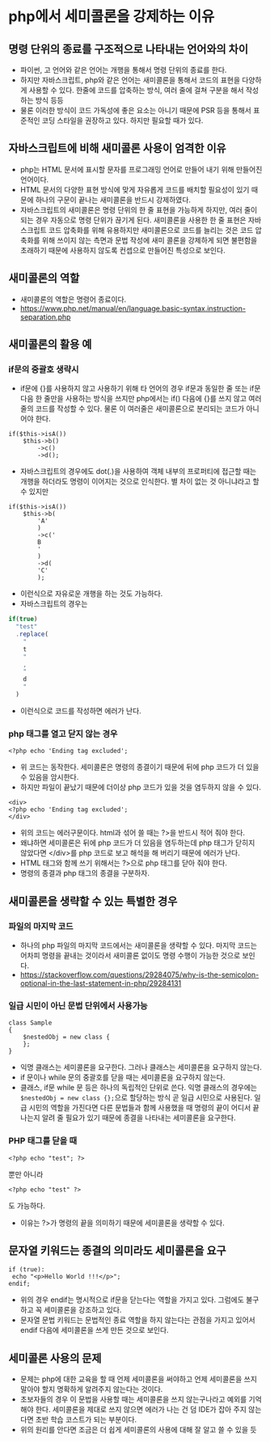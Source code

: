 # php에서 세미콜론을 강제하는 이유

## 명령 단위의 종료를 구조적으로 나타내는 언어와의 차이
- 파이썬, 고 언어와 같은 언어는 개행을 통해서 명령 단위의 종료를 한다.
- 하지만 자바스크립트, php와 같은 언어는 새미콜론을 통해서 코드의 표현을 다양하게 사용할 수 있다. 한줄에 코드를 압축하는 방식, 여러 줄에 걸쳐 구분을 해서 작성하는 방식 등등
- 물론 이러한 방식이 코드 가독성에 좋은 요소는 아니기 때문에 PSR 등을 통해서 표준적인 코딩 스타일을 권장하고 있다. 하지만 필요할 때가 있다.

## 자바스크립트에 비해 새미콜론 사용이 엄격한 이유
- php는 HTML 문서에 표시할 문자를 프로그래밍 언어로 만들어 내기 위해 만들어진 언어이다.
- HTML 문서의 다양한 표현 방식에 맞게 자유롭게 코드를 배치할 필요성이 있기 때문에 하나의 구문이 끝나는 새미콜론을 반드시 강제하였다.
- 자바스크립트의 새미콜론은 명령 단위의 한 줄 표현을 가능하게 하지만, 여러 줄이 되는 경우 자동으로 명령 단위가 끊기게 된다. 새미콜론을 사용한 한 줄 표현은 자바스크립트 코드 압축화를 위해 유용하지만 새미콜론으로 코드를 늘리는 것은 코드 압축화를 위해 쓰이지 않는 측면과 문법 작성에 새미 콜론을 강제하게 되면 불편함을 초래하기 때문에 사용하지 않도록 컨셉으로 만들어진 특성으로 보인다.

## 새미콜론의 역할
- 새미콜론의 역할은 명령어 종료이다.
- https://www.php.net/manual/en/language.basic-syntax.instruction-separation.php

## 새미콜론의 활용 예

### if문의 중괄호 생략시
- if문에 {}를 사용하지 않고 사용하기 위해 타 언어의 경우 if문과 동일한 줄 또는 if문 다음 한 줄만을 사용하는 방식을 쓰지만 php에서는 if() 다음에 {}를 쓰지 않고 여러줄의 코드를 작성할 수 있다. 물론 이 여러줄은 새미콜론으로 분리되는 코드가 아니어야 한다.
```
if($this->isA())
    $this->b()
        ->c()
        ->d();
```
- 자바스크립트의 경우에도 dot(.)을 사용하여 객체 내부의 프로퍼티에 접근할 때는 개행을 하더라도 명령이 이어지는 것으로 인식한다. 별 차이 없는 것 아니냐라고 할 수 있지만
```
if($this->isA())
    $this->b(
        'A'
        )
        ->c('
        B
        '
        )
        ->d(
        'C'
        );
```
- 이런식으로 자유로운 개행을 하는 것도 가능하다. 
- 자바스크립트의 경우는
```js
if(true)
  "test"
  .replace(
    "
    t
    "
    ,
    "
    d
    "
  )
```
- 이런식으로 코드를 작성하면 에러가 난다. 


### php 태그를 열고 닫지 않는 경우
```
<?php echo 'Ending tag excluded';
```
- 위 코드는 동작한다. 세미콜론은 명령의 종결이기 때문에 뒤에 php 코드가 더 있을 수 있음을 암시한다.
- 하지만 파일이 끝났기 때문에 더이상 php 코드가 있을 것을 염두하지 않을 수 있다.
```
<div>
<?php echo 'Ending tag excluded';
</div>
```
- 위의 코드는 에러구문이다. html과 섞어 쓸 때는 ?>을 반드시 적어 줘야 한다. 
- 왜냐하면 세미콜론은 뒤에 php 코드가 더 있음을 염두하는데 php 태그가 닫히지 않았다면 \<\/div\>를 php 코드로 보고 해석을 해 버리기 때문에 에러가 난다.
- HTML 태그와 함께 쓰기 위해서는 ?>으로 php 태그를 닫아 줘야 한다.
- 명령의 종결과 php 태그의 종결을 구분하자.

## 새미콜론을 생략할 수 있는 특별한 경우

### 파일의 마지막 코드
- 하나의 php 파일의 마지막 코드에서는 새미콜론을 생략할 수 있다. 마지막 코드는 어차피 명령을 끝내는 것이라서 새미콜론 없이도 명령 수행이 가능한 것으로 보인다.
- https://stackoverflow.com/questions/29284075/why-is-the-semicolon-optional-in-the-last-statement-in-php/29284131

### 일급 시민이 아닌 문법 단위에서 사용가능
```
class Sample
{
    $nestedObj = new class {
    };
}
```
- 익명 클래스는 세미콜론을 요구한다. 그러나 클래스는 세미콜론을 요구하지 않는다.
- if 문이나 while 문의 중괄호를 닫을 때는 세미콜론을 요구하지 않는다.
- 클래스, if문 while 문 등은 하나의 독립적인 단위로 쓴다. 익명 클래스의 경우에는  `$nestedObj = new class {};`으로 할당하는 방식 곧 일급 시민으로 사용된다. 일급 시민의 역할을 가진다면 다른 문법들과 함께 사용했을 때 명령의 끝이 어디서 끝나는지 알려 줄 필요가 있기 때문에 종결을 나타내는 세미콜론을 요구한다.

### PHP 태그를 닫을 때
```
<?php echo "test"; ?>
```
뿐만 아니라
```
<?php echo "test" ?>
```
도 가능하다.
- 이유는 ?>가 명령의 끝을 의미하기 때문에 세미콜론을 생략할 수 있다.

## 문자열 키워드는 종결의 의미라도 세미콜론을 요구
```
if (true):
 echo "<p>Hello World !!!</p>";
endif;
```
- 위의 경우 endif는 명시적으로 if문을 닫는다는 역할을 가지고 있다. 그럼에도 불구하고 꼭 세미콜론을 강조하고 있다.
- 문자열 문법 키워드는 문법적인 종료 역할을 하지 않는다는 관점을 가지고 있어서 endif 다음에 세미콜론을 쓰게 만든 것으로 보인다.

## 세미콜론 사용의 문제
- 문제는 php에 대한 교육을 할 때 언제 세미콜론을 써야하고 언제 세미콜론을 쓰지 말아야 할지 명확하게 알려주지 않는다는 것이다.
- 초보자들의 경우 이 문법을 사용할 때는 세미콜론을 쓰지 않는구나라고 예외를 기억해야 한다. 세미콜론을 제대로 쓰지 않으면 에러가 나는 건 덤 IDE가 잡아 주지 않는다면 초반 학습 코스트가 되는 부분이다.
- 위의 원리를 안다면 조금은 더 쉽게 세미콜론의 사용에 대해 잘 알고 쓸 수 있을 듯
